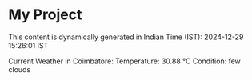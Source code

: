 # My Project

This content is dynamically generated in Indian Time (IST): 2024-12-29 15:26:01 IST


Current Weather in Coimbatore:
Temperature: 30.88 °C
Condition: few clouds
